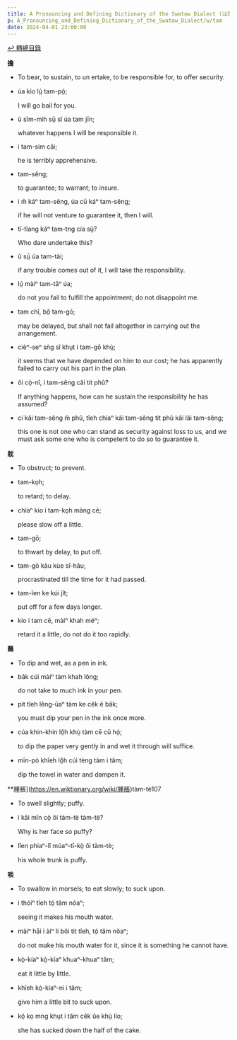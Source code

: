 ```yaml
---
title: A Pronouncing and Defining Dictionary of the Swatow Dialect (汕頭方言音義字典) / tam
p: A_Pronouncing_and_Defining_Dictionary_of_the_Swatow_Dialect/w/tam
date: 2024-04-01 23:00:00
---
```


[↩️ 轉總目錄](/A_Pronouncing_and_Defining_Dictionary_of_the_Swatow_Dialect)


**擔**
- To bear, to sustain, to un ertake, to be responsible for, to offer security.

- úa kio lṳ́ tam-pó̤;

  I will go bail for you.

- ŭ sĭm-mih sṳ̄ sĭ úa tam jīn;

  whatever happens I will be responsible it.

- i tam-sim căi;

  he is terribly apprehensive.

- tam-sêng;

  to guarantee; to warrant; to insure.

- i m̄ káⁿ tam-sêng, úa cū káⁿ tam-sêng;

  if he will not venture to guarantee it, then I will.

- tī-tîang káⁿ tam-tng cía sṳ̄?

  Who dare undertake this?

- ŭ sṳ̄ úa tam-tài;

  if any trouble comes out of it, I will take the responsibility.

- lṳ́ màiⁿ tam-tāⁿ úa;

  do not you fail to fulfill the appointment; do not disappoint me.

- tam chî, bô̤ tam-gō;

  may be delayed, but shall not fail altogether in carrying out the arrangement.

- cièⁿ-seⁿ sǹg sĭ khṳt i tam-gō khṳ̀;

  it seems that we have depended on him to our cost; he has apparently failed to carry out his part in the plan.

- ŏi cò̤-nî, i tam-sêng căi tit phû?

  If anything happens, how can he sustain the responsibility he has assumed?

- cí kâi tam-sêng m̄ phû, tîeh chíaⁿ kâi tam-sêng tit phû kâi lâi tam-sêng;

  this one is not one who can stand as security  against loss to us, and we must ask some one who is competent to do so  to guarantee it.

**躭**
- To obstruct; to prevent.

- tam-ko̤h;

  to retard; to delay.

- chíaⁿ kio i tam-ko̤h māng cē;

  please slow off a little.

- tam-gō;

  to thwart by delay, to put off.

- tam-gō kàu kùe sî-hāu;

  procrastinated till the time for it had passed.

- tam-ĭen ke kúi jît;

  put off for a few days longer.

- kio i tam cē, màiⁿ khah méⁿ;

  retard it a little, do not do it too rapidly.

**蘸**
- To dip and wet, as a pen in ink.

- bâk cúi màiⁿ tàm khah lông;

  do not take to much ink in your pen.

- pit tîeh lêng-ūaⁿ tàm ke cêk ē bâk;

  you must dip your pen in the ink once more.

- cúa khin-khin lô̤h khṳ̀ tàm cē cū hó̤;

  to dip the paper very gently in and wet it through will suffice.

- mīn-pò khîeh lô̤h cúi tèng tàm i tâm;

  dip the towel in water and dampen it.

**腫脹](https://en.wiktionary.org/wiki/腫脹)tàm-tè107
- To swell slightly; puffy.

- i kâi mīn cò̤ ŏi tàm-tè tàm-tè?

  Why is her face so puffy?

- lîen phiaⁿ-lî múaⁿ-tī-kò̤ ŏi tàm-tè;

  his whole trunk is puffy.

**啖**
- To swallow in morsels; to eat slowly; to suck upon.

- i thóiⁿ tîeh tó̤ tăm nŏaⁿ;

  seeing it makes his mouth water.

- màiⁿ hāi i àiⁿ li bŏi tit tîeh, tó̤ tăm nŏaⁿ;

  do not make his mouth water for it, since it is something he cannot have.

- kò̤-kíaⁿ kò̤-kíaⁿ khuaⁿ-khuaⁿ tăm;

  eat it little by little.

- khîeh kò̤-kíaⁿ-ni i tăm;

  give him a little bit to suck upon.

- kó̤ ko̤ mng khṳt i tăm cêk ûe khṳ̀ lío;

  she has sucked down the half of the cake.